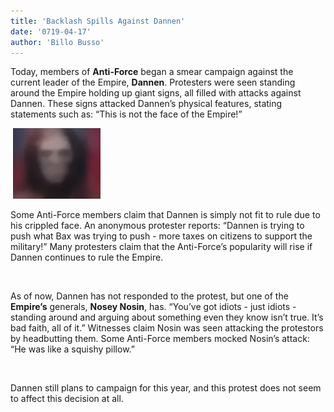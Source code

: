 ```yaml
---
title: 'Backlash Spills Against Dannen'
date: '0719-04-17'
author: 'Billo Busso'
---
```


Today, members of **Anti-Force** began a smear campaign against the current leader of the Empire, **Dannen**. Protesters were seen standing around the Empire holding up giant signs, all filled with attacks against Dannen. These signs attacked Dannen’s physical features, stating statements such as: “This is not the face of the Empire!”

‎
![Dannen](https://raw.githubusercontent.com/Bubseatbubs/nt-news/master/img/creepy.png "Dannen himself")

Some Anti-Force members claim that Dannen is simply not fit to rule due to his crippled face. An anonymous protester reports: “Dannen is trying to push what Bax was trying to push - more taxes on citizens to support the military!” Many protesters claim that the Anti-Force’s popularity will rise if Dannen continues to rule the Empire.

‎

As of now, Dannen has not responded to the protest, but one of the **Empire’s** generals, **Nosey Nosin**, has. “You’ve got idiots - just idiots - standing around and arguing about something even they know isn’t true. It’s bad faith, all of it.” Witnesses claim Nosin was seen attacking the protestors by headbutting them. Some Anti-Force members mocked Nosin’s attack: “He was like a squishy pillow.”

‎

Dannen still plans to campaign for this year, and this protest does not seem to affect this decision at all. 
